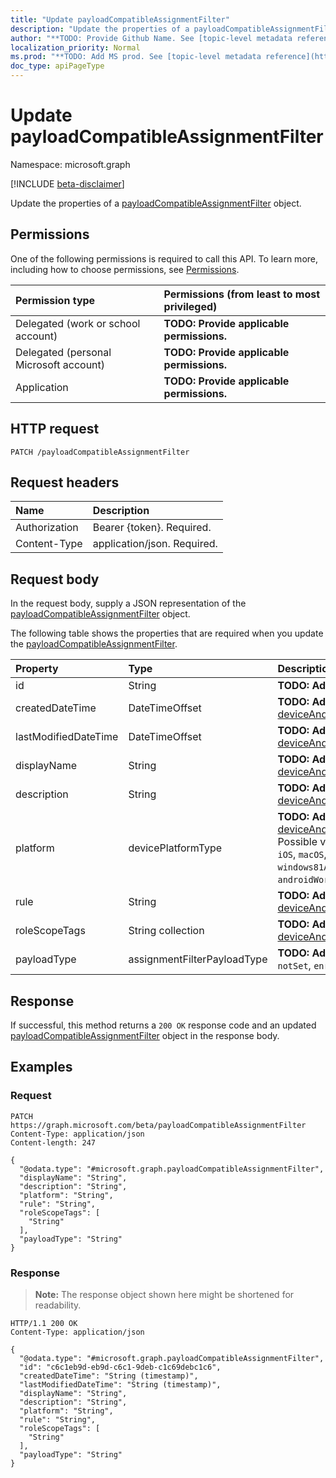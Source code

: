 ```yaml
---
title: "Update payloadCompatibleAssignmentFilter"
description: "Update the properties of a payloadCompatibleAssignmentFilter object."
author: "**TODO: Provide Github Name. See [topic-level metadata reference](https://msgo.azurewebsites.net/add/document/guidelines/metadata.html#topic-level-metadata)**"
localization_priority: Normal
ms.prod: "**TODO: Add MS prod. See [topic-level metadata reference](https://msgo.azurewebsites.net/add/document/guidelines/metadata.html#topic-level-metadata)**"
doc_type: apiPageType
---
```


# Update payloadCompatibleAssignmentFilter
Namespace: microsoft.graph

[!INCLUDE [beta-disclaimer](../../includes/beta-disclaimer.md)]

Update the properties of a [payloadCompatibleAssignmentFilter](../resources/intune-payloadcompatibleassignmentfilter.md) object.

## Permissions
One of the following permissions is required to call this API. To learn more, including how to choose permissions, see [Permissions](/graph/permissions-reference).

|Permission type|Permissions (from least to most privileged)|
|:---|:---|
|Delegated (work or school account)|**TODO: Provide applicable permissions.**|
|Delegated (personal Microsoft account)|**TODO: Provide applicable permissions.**|
|Application|**TODO: Provide applicable permissions.**|

## HTTP request

<!-- {
  "blockType": "ignored"
}
-->
``` http
PATCH /payloadCompatibleAssignmentFilter
```

## Request headers
|Name|Description|
|:---|:---|
|Authorization|Bearer {token}. Required.|
|Content-Type|application/json. Required.|

## Request body
In the request body, supply a JSON representation of the [payloadCompatibleAssignmentFilter](../resources/intune-payloadcompatibleassignmentfilter.md) object.

The following table shows the properties that are required when you update the [payloadCompatibleAssignmentFilter](../resources/intune-payloadcompatibleassignmentfilter.md).

|Property|Type|Description|
|:---|:---|:---|
|id|String|**TODO: Add Description** Inherited from [entity](../resources/entity.md)|
|createdDateTime|DateTimeOffset|**TODO: Add Description** Inherited from [deviceAndAppManagementAssignmentFilter](../resources/intune-deviceandappmanagementassignmentfilter.md)|
|lastModifiedDateTime|DateTimeOffset|**TODO: Add Description** Inherited from [deviceAndAppManagementAssignmentFilter](../resources/intune-deviceandappmanagementassignmentfilter.md)|
|displayName|String|**TODO: Add Description** Inherited from [deviceAndAppManagementAssignmentFilter](../resources/intune-deviceandappmanagementassignmentfilter.md)|
|description|String|**TODO: Add Description** Inherited from [deviceAndAppManagementAssignmentFilter](../resources/intune-deviceandappmanagementassignmentfilter.md)|
|platform|devicePlatformType|**TODO: Add Description** Inherited from [deviceAndAppManagementAssignmentFilter](../resources/intune-deviceandappmanagementassignmentfilter.md). Possible values are: `android`, `androidForWork`, `iOS`, `macOS`, `windowsPhone81`, `windows81AndLater`, `windows10AndLater`, `androidWorkProfile`, `unknown`, `androidAOSP`.|
|rule|String|**TODO: Add Description** Inherited from [deviceAndAppManagementAssignmentFilter](../resources/intune-deviceandappmanagementassignmentfilter.md)|
|roleScopeTags|String collection|**TODO: Add Description** Inherited from [deviceAndAppManagementAssignmentFilter](../resources/intune-deviceandappmanagementassignmentfilter.md)|
|payloadType|assignmentFilterPayloadType|**TODO: Add Description**. Possible values are: `notSet`, `enrollmentRestrictions`.|



## Response

If successful, this method returns a `200 OK` response code and an updated [payloadCompatibleAssignmentFilter](../resources/intune-payloadcompatibleassignmentfilter.md) object in the response body.

## Examples

### Request
<!-- {
  "blockType": "request",
  "name": "update_payloadcompatibleassignmentfilter"
}
-->
``` http
PATCH https://graph.microsoft.com/beta/payloadCompatibleAssignmentFilter
Content-Type: application/json
Content-length: 247

{
  "@odata.type": "#microsoft.graph.payloadCompatibleAssignmentFilter",
  "displayName": "String",
  "description": "String",
  "platform": "String",
  "rule": "String",
  "roleScopeTags": [
    "String"
  ],
  "payloadType": "String"
}
```


### Response
>**Note:** The response object shown here might be shortened for readability.
<!-- {
  "blockType": "response",
  "truncated": true
}
-->
``` http
HTTP/1.1 200 OK
Content-Type: application/json

{
  "@odata.type": "#microsoft.graph.payloadCompatibleAssignmentFilter",
  "id": "c6c1eb9d-eb9d-c6c1-9deb-c1c69debc1c6",
  "createdDateTime": "String (timestamp)",
  "lastModifiedDateTime": "String (timestamp)",
  "displayName": "String",
  "description": "String",
  "platform": "String",
  "rule": "String",
  "roleScopeTags": [
    "String"
  ],
  "payloadType": "String"
}
```

